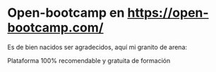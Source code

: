 # Open-bootcamp en https://open-bootcamp.com/

Es de bien nacidos ser agradecidos, aquí mi granito de arena:

Plataforma 100% recomendable y gratuita de formación
